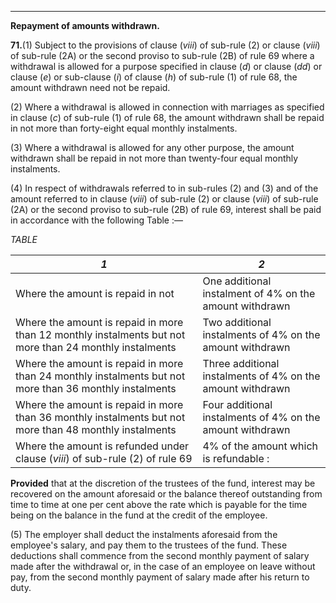 ****

**Repayment of amounts withdrawn.**

**71.**(1) Subject to the provisions of clause (_viii_) of sub-rule (2) or clause (_viii_) of sub-rule (2A) or the second proviso to sub-rule (2B) of rule 69 where a withdrawal is allowed for a purpose specified in clause (_d_) or clause (_dd_) or clause (_e_) or sub-clause (_i_) of clause (_h_) of sub-rule (1) of rule 68, the amount withdrawn need not be repaid.

(2) Where a withdrawal is allowed in connection with marriages as specified in clause (_c_) of sub-rule (1) of rule 68, the amount withdrawn shall be repaid in not more than forty-eight equal monthly instalments.

(3) Where a withdrawal is allowed for any other purpose, the amount withdrawn shall be repaid in not more than twenty-four equal monthly instalments.

(4) In respect of withdrawals referred to in sub-rules (2) and (3) and of the amount referred to in clause (_viii_) of sub-rule (2) or clause (_viii_) of sub-rule (2A) or the second proviso to sub-rule (2B) of rule 69, interest shall be paid in accordance with the following Table :—

 _TABLE_

 _1_|  _2_  
---|---  
Where the amount is repaid in not | One additional instalment of 4% on the amount withdrawn   
Where the amount is repaid in more than 12 monthly instalments but not more than 24 monthly instalments| Two additional instalments of 4% on the amount withdrawn   
Where the amount is repaid in more than 24 monthly instalments but not more than 36 monthly instalments| Three additional instalments of 4% on the amount withdrawn   
Where the amount is repaid in more than 36 monthly instalments but not more than 48 monthly instalments| Four additional instalments of 4% on the amount withdrawn   
Where the amount is refunded under clause (_viii_) of sub-rule (2) of rule 69| 4% of the amount which is refundable :  
  
**Provided** that at the discretion of the trustees of the fund, interest may be recovered on the amount aforesaid or the balance thereof outstanding from time to time at one per cent above the rate which is payable for the time being on the balance in the fund at the credit of the employee.

(5) The employer shall deduct the instalments aforesaid from the employee's salary, and pay them to the trustees of the fund. These deductions shall commence from the second monthly payment of salary made after the withdrawal or, in the case of an employee on leave without pay, from the second monthly payment of salary made after his return to duty.